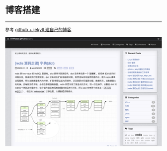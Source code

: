 
# 博客搭建

---

参考 [github + jekyll 建自己的博客](https://wenfh2020.github.io/2020/02/17/make-blog/)

![效果](/images/2020-02-21-09-32-28.png)
